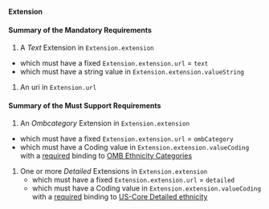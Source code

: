**Extension**

#### Summary of the Mandatory Requirements
1.  A *Text* Extension  in `Extension.extension`
   - which must have a fixed `Extension.extension.url` = `text`
   - which must have a  string value  in `Extension.extension.valueString`
1.  An  uri  in `Extension.url`

#### Summary of the Must Support Requirements
1.  An *Ombcategory* Extension  in `Extension.extension`
   - which must have a fixed `Extension.extension.url` = `ombCategory`
   - which must have a  Coding value  in `Extension.extension.valueCoding`
with a [required](http://hl7.org/fhir/R4/terminologies.html#required)
 binding to [OMB Ethnicity Categories](http://hl7.org/fhir/us/core/ValueSet/omb-ethnicity-category)
1. One or more *Detailed* Extensions  in `Extension.extension`
   - which must have a fixed `Extension.extension.url` = `detailed`
   - which must have a  Coding value  in `Extension.extension.valueCoding`
with a [required](http://hl7.org/fhir/R4/terminologies.html#required)
 binding to [US-Core Detailed ethnicity](http://hl7.org/fhir/us/core/ValueSet/detailed-ethnicity)